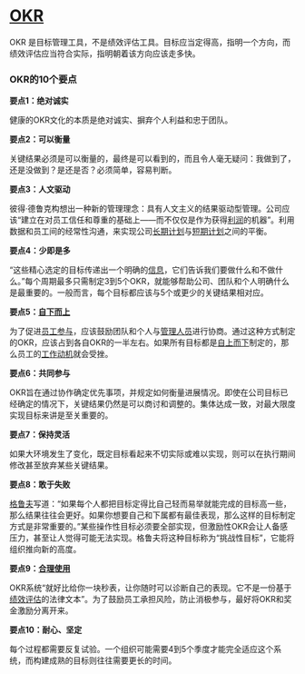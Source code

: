 # [OKR](https://wiki.mbalib.com/wiki/OKR)

OKR 是目标管理工具，不是绩效评估工具。目标应当定得高，指明一个方向，而绩效评估应当符合实际，指明朝着该方向应该走多快。

### OKR的10个要点

**要点1：绝对诚实**

健康的OKR文化的本质是绝对诚实、摒弃个人利益和忠于团队。

**要点2：可以衡量**

关键结果必须是可以衡量的，最终是可以看到的，而且令人毫无疑问：我做到了，还是没做到？是还是否？必须简单，容易判断。

**要点3：人文驱动**

彼得·德鲁克构想出一种新的管理理念：具有人文主义的结果驱动型管理。公司应该“建立在对员工信任和尊重的基础上——而不仅仅是作为获得[利润](https://wiki.mbalib.com/wiki/利润)的机器”。利用数据和员工间的经常性沟通，来实现公司[长期计划](https://wiki.mbalib.com/wiki/长期计划)与[短期计划](https://wiki.mbalib.com/wiki/短期计划)之间的平衡。

**要点4：少即是多**

“这些精心选定的目标传递出一个明确的[信息](https://wiki.mbalib.com/wiki/信息)，它们告诉我们要做什么和不做什么。”每个周期最多只需制定3到5个OKR，就能够帮助公司、团队和个人明确什么是最重要的。一般而言，每个目标都应该与5个或更少的关键结果相对应。

**要点5：[自下而上](https://wiki.mbalib.com/wiki/自下而上)**

为了促进[员工参与](https://wiki.mbalib.com/wiki/员工参与)，应该鼓励团队和个人与[管理人员](https://wiki.mbalib.com/wiki/管理人员)进行协商。通过这种方式制定的OKR，应该占到各自OKR的一半左右。如果所有目标都是[自上而下](https://wiki.mbalib.com/wiki/自上而下)制定的，那么员工的[工作动机](https://wiki.mbalib.com/wiki/工作动机)就会受挫。

**要点6：共同参与**

OKR旨在通过协作确定优先事项，并规定如何衡量进展情况。即使在公司目标已经确定的情况下，关键结果仍然是可以商讨和调整的。集体达成一致，对最大限度实现目标来讲是至关重要的。

**要点7：保持灵活**

如果大环境发生了变化，既定目标看起来不切实际或难以实现，则可以在执行期间修改甚至放弃某些关键结果。

**要点8：敢于失败**

[格鲁夫](https://wiki.mbalib.com/wiki/格鲁夫)写道：“如果每个人都把目标定得比自己轻而易举就能完成的目标高一些，那么结果往往会更好。如果你想要自己和下属都有最佳表现，那么这样的目标制定方式是非常重要的。”某些操作性目标必须要全部实现，但激励性OKR会让人备感压力，甚至让人觉得可能无法实现。格鲁夫将这种目标称为“挑战性目标”，它能将组织推向新的高度。

**要点9：[合理使用](https://wiki.mbalib.com/wiki/合理使用)**

OKR系统“就好比给你一块秒表，让你随时可以诊断自己的表现。它不是一份基于[绩效评估](https://wiki.mbalib.com/wiki/绩效评估)的法律文本”。为了鼓励员工承担风险，防止消极参与，最好将OKR和奖金激励分离开来。

**要点10：耐心、坚定**

每个过程都需要反复试验。一个组织可能需要4到5个季度才能完全适应这个系统，而构建成熟的目标则往往需要更长的时间。

